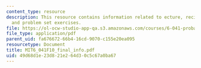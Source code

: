 ```yaml
---
content_type: resource
description: This resource contains information related to ecture, recitation, tutorial,
  and problem set exercises.
file: https://ol-ocw-studio-app-qa.s3.amazonaws.com/courses/6-041-probabilistic-systems-analysis-and-applied-probability-fall-2010/49d68d1e23d821e264d30c5c67a0ba67_MIT6_041F10_final_info.pdf
file_type: application/pdf
parent_uid: fa676672-66b4-16cd-9070-c155e20ea095
resourcetype: Document
title: MIT6_041F10_final_info.pdf
uid: 49d68d1e-23d8-21e2-64d3-0c5c67a0ba67
---
```

